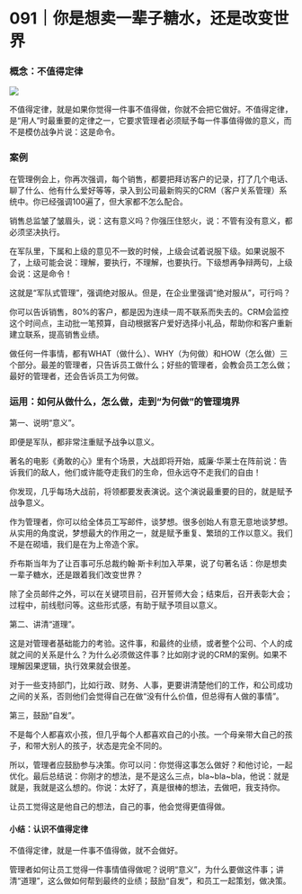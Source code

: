 # 091｜你是想卖一辈子糖水，还是改变世界

### 概念：不值得定律

![](../img/1b8ec5c38d9ea5f4aa9ad7d591bcad1c.jpg)

不值得定律，就是如果你觉得一件事不值得做，你就不会把它做好。不值得定律，是“用人”时最重要的定律之一，它要求管理者必须赋予每一件事值得做的意义，而不是模仿战争片说：这是命令。

### 案例

在管理例会上，你再次强调，每个销售，都要把拜访客户的记录，打了几个电话、聊了什么、他有什么爱好等等，录入到公司最新购买的CRM（客户关系管理）系统中。你已经强调100遍了，但大家都不怎么配合。

销售总监皱了皱眉头，说：这有意义吗？你强压住怒火，说：不管有没有意义，都必须坚决执行。

在军队里，下属和上级的意见不一致的时候，上级会试着说服下级。如果说服不了，上级可能会说：理解，要执行，不理解，也要执行。下级想再争辩两句，上级会说：这是命令！

这就是“军队式管理”，强调绝对服从。但是，在企业里强调“绝对服从”，可行吗？

你可以告诉销售，80%的客户，都是因为连续一周不联系而失去的。CRM会监控这个时间点，主动批一笔预算，自动根据客户爱好选择小礼品，帮助你和客户重新建立联系，提高销售业绩。

做任何一件事情，都有WHAT（做什么）、WHY（为何做）和HOW（怎么做）三个部分。最差的管理者，只告诉员工做什么；好些的管理者，会教会员工怎么做；最好的管理者，还会告诉员工为何做。

### 运用：如何从做什么，怎么做，走到“为何做”的管理境界

第一、说明“意义”。

即便是军队，都非常注重赋予战争以意义。

著名的电影《勇敢的心》里有个场景，大战即将开始，威廉·华莱士在阵前说：告诉我们的敌人，他们或许能夺走我们的生命，但永远夺不走我们的自由！

你发现，几乎每场大战前，将领都要发表演说。这个演说最重要的目的，就是赋予战争意义。

作为管理者，你可以给全体员工写邮件，谈梦想。很多创始人有意无意地谈梦想。从实用的角度说，梦想最大的作用之一，就是赋予重复、繁琐的工作以意义。我们不是在砌墙，我们是在为上帝造个家。

乔布斯当年为了让百事可乐总裁约翰·斯卡利加入苹果，说了句著名话：你是想卖一辈子糖水，还是跟着我们改变世界？

除了全员邮件之外，可以在关键项目前，召开誓师大会；结束后，召开表彰大会；过程中，前线慰问等。这些形式感，有助于赋予项目以意义。

第二、讲清“道理”。

这是对管理者基础能力的考验。这件事，和最终的业绩，或者整个公司、个人的成就之间的关系是什么？为什么必须做这件事？比如刚才说的CRM的案例。如果不理解因果逻辑，执行效果就会很差。

对于一些支持部门，比如行政、财务、人事，更要讲清楚他们的工作，和公司成功之间的关系，否则他们会觉得自己在做“没有什么价值，但总得有人做的事情”。

第三，鼓励“自发”。

不是每个人都喜欢小孩，但几乎每个人都喜欢自己的小孩。一个母亲带大自己的孩子，和带大别人的孩子，状态是完全不同的。

所以，管理者应鼓励参与决策。你可以问：你觉得这事怎么做好？和他讨论，一起优化。最后总结说：你刚才的想法，是不是这么三点，bla~bla~bla，他说：就是就是，我就是这么想的。你说：太好了，真是很棒的想法，去做吧，我支持你。

让员工觉得这是他自己的想法，自己的事，他会觉得更值得做。

#### 小结：认识不值得定律

不值得定律，就是一件事不值得做，就不会做好。

管理者如何让员工觉得一件事情值得做呢？说明“意义”，为什么要做这件事；讲清“道理”，这么做如何帮到最终的业绩；鼓励“自发”，和员工一起策划，做决策。
